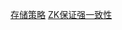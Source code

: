 


[存储策略](https://www.cnblogs.com/leesf456/p/6179118.html)
[ZK保证强一致性](https://www.cnblogs.com/zz-ksw/p/12786067.html)